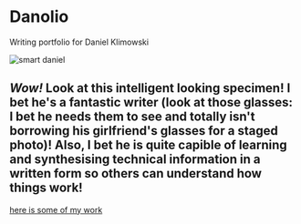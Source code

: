# Danolio
Writing portfolio for Daniel Klimowski

![smart daniel](https://cdn.discordapp.com/attachments/552500104678998016/1116142368790413312/IMG_1538.jpg)
## **_Wow!_** Look at this intelligent looking specimen! I bet he's a fantastic writer (look at those glasses: I bet he needs them to see and totally isn't borrowing his girlfriend's glasses for a staged photo)! Also, I bet he is quite capible of learning and synthesising technical information in a written form so others can understand how things work! 
[here is some of my work](https://docs.google.com/document/d/1y4O0LvtCbsk2u_1vM8VoYdOfvnV3x_HC48LxOuUnD_Y/edit?usp=sharing)
